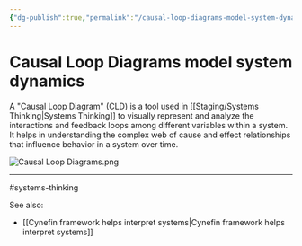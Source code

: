 ```yaml
---
{"dg-publish":true,"permalink":"/causal-loop-diagrams-model-system-dynamics/"}
---
```


# Causal Loop Diagrams model system dynamics

A "Causal Loop Diagram" (CLD) is a tool used in [[Staging/Systems Thinking\|Systems Thinking]] to visually represent and analyze the interactions and feedback loops among different variables within a system. It helps in understanding the complex web of cause and effect relationships that influence behavior in a system over time.

![Causal Loop Diagrams.png](/img/user/Attachments/Causal%20Loop%20Diagrams.png)

---
#systems-thinking 

See also:
- [[Cynefin framework helps interpret systems\|Cynefin framework helps interpret systems]]